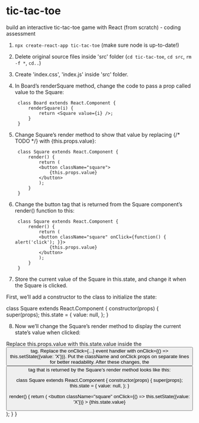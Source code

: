 # tic-tac-toe

build an interactive tic-tac-toe game with React (from scratch) - coding assessment

1. `npx create-react-app tic-tac-toe` (make sure node is up-to-date!)
2. Delete original source files inside 'src' folder (`cd tic-tac-toe`, `cd src`, `rm -f *`, `cd..`)
3. Create 'index.css', 'index.js' inside 'src' folder.
4. In Board’s renderSquare method, change the code to pass a prop called value to the Square:

        class Board extends React.Component {
            renderSquare(i) {
                return <Square value={i} />;
            }
        }
5. Change Square’s render method to show that value by replacing {/* TODO */} with {this.props.value}:

        class Square extends React.Component {
            render() {
                return (
                <button className="square">
                    {this.props.value}
                </button>
                );
            }
        }
6. Change the button tag that is returned from the Square component’s render() function to this:

        class Square extends React.Component {
            render() {
                return (
                <button className="square" onClick={function() { alert('click'); }}>
                    {this.props.value}
                </button>
                );
            }
        }
7. Store the current value of the Square in this.state, and change it when the Square is clicked.

First, we’ll add a constructor to the class to initialize the state:

class Square extends React.Component {
  constructor(props) {
    super(props);
    this.state = {
      value: null,
    };
  }

8. Now we’ll change the Square’s render method to display the current state’s value when clicked:

Replace this.props.value with this.state.value inside the <button> tag.
Replace the onClick={...} event handler with onClick={() => this.setState({value: 'X'})}.
Put the className and onClick props on separate lines for better readability.
After these changes, the <button> tag that is returned by the Square’s render method looks like this:

class Square extends React.Component {
  constructor(props) {
    super(props);
    this.state = {
      value: null,
    };
  }

  render() {
    return (
      <button
        className="square"
        onClick={() => this.setState({value: 'X'})}
      >
        {this.state.value}
      </button>
    );
  }
}


